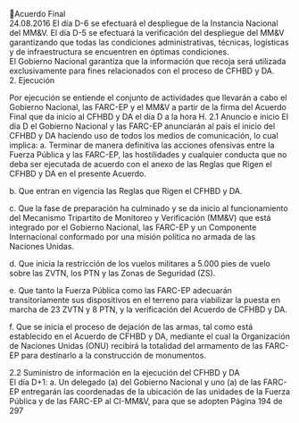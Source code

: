 Acuerdo Final  
24.08.2016 
El día D-6 se efectuará el despliegue de la Instancia Nacional del MM&V. 
El día D-5 se efectuará la verificación del despliegue del MM&V garantizando que todas las condiciones 
administrativas, técnicas, logísticas y de infraestructura se encuentren en óptimas condiciones.  
El Gobierno Nacional garantiza que la información que recoja será utilizada exclusivamente para fines 
relacionados con el proceso de CFHBD y DA.  
2. Ejecución  
 
Por  ejecución  se  entiende  el  conjunto  de  actividades  que  llevarán  a  cabo  el  Gobierno  Nacional,  las 
FARC-EP y el MM&V a partir de la firma del Acuerdo Final que da inicio al CFHBD y DA el día D a la hora 
H. 
2.1 Anuncio e inicio 
El día D el Gobierno Nacional y las FARC-EP anunciarán al país el inicio del CFHBD y DA haciendo uso 
de todos los medios de comunicación, lo cual implica: 
a. Terminar  de  manera  definitiva  las  acciones  ofensivas  entre  la  Fuerza  Pública  y  las  FARC-EP,  las 
hostilidades y cualquier conducta que no deba ser ejecutada de acuerdo con el anexo de las Reglas 
que Rigen el CFHBD y DA en el presente Acuerdo. 
 
b. Que entran en vigencia las Reglas que Rigen el CFHBD y DA. 
 
c. Que la fase de preparación ha culminado y se da inicio al funcionamiento del Mecanismo Tripartito 
de Monitoreo y Verificación (MM&V) que está integrado por el Gobierno Nacional, las FARC-EP y 
un  Componente  Internacional  conformado  por  una  misión  política  no  armada  de  las  Naciones 
Unidas.  
 
d. Que inicia la restricción de los vuelos militares a 5.000 pies de vuelo sobre las ZVTN, los PTN y las 
Zonas de Seguridad (ZS). 
 
e. Que tanto la Fuerza Pública como las FARC-EP adecuarán transitoriamente sus dispositivos en el 
terreno para viabilizar la puesta en marcha de 23 ZVTN y 8 PTN, y la verificación del Acuerdo de 
CFHBD y DA. 
 
f. Que se inicia el proceso de dejación de las armas, tal como está establecido  en el Acuerdo de 
CFHBD y DA, mediante el cual la Organización de Naciones Unidas (ONU) recibirá la totalidad del 
armamento de las FARC-EP para destinarlo a la construcción de monumentos. 
 
2.2 Suministro de información en la ejecución del CFHBD y DA  
El día D+1: 
a. Un delegado (a) del Gobierno Nacional y uno (a) de las FARC-EP entregarán las coordenadas de la 
ubicación de las unidades de la Fuerza Pública y de las FARC-EP al CI-MM&V, para que se adopten 
Página 194 de 297 
 

